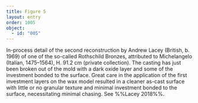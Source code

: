 ```yaml
---
title: Figure 5
layout: entry
order: 1005
object:
  - id: "005"
---
```


In-process detail of the second reconstruction by Andrew Lacey (British, b. 1969) of one of the so-called Rothschild Bronzes, attributed to Michelangelo (Italian, 1475–1564), H. 91.2 cm (private collection). The casting has just been broken out of the mold with a dark oxide layer and some of the investment bonded to the surface. Great care in the application of the first investment layers on the wax model resulted in a cleaner as-cast surface with little or no granular texture and minimal investment bonded to the surface, necessitating minimal chasing. See %%Lacey 2018%%.
